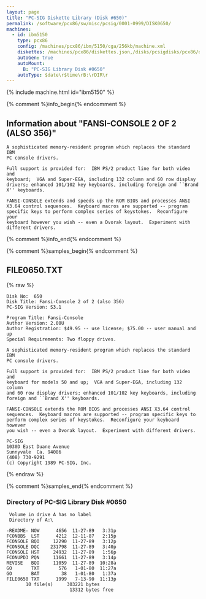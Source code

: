 ```yaml
---
layout: page
title: "PC-SIG Diskette Library (Disk #650)"
permalink: /software/pcx86/sw/misc/pcsig/0001-0999/DISK0650/
machines:
  - id: ibm5150
    type: pcx86
    config: /machines/pcx86/ibm/5150/cga/256kb/machine.xml
    diskettes: /machines/pcx86/diskettes.json,/disks/pcsigdisks/pcx86/diskettes.json
    autoGen: true
    autoMount:
      B: "PC-SIG Library Disk #0650"
    autoType: $date\r$time\rB:\rDIR\r
---
```


{% include machine.html id="ibm5150" %}

{% comment %}info_begin{% endcomment %}

## Information about "FANSI-CONSOLE 2 OF 2 (ALSO 356)"

    A sophisticated memory-resident program which replaces the standard IBM
    PC console drivers.
    
    Full support is provided for:  IBM PS/2 product line for both video and
    keyboard;  VGA and Super-EGA, including 132 column and 60 row display
    drivers; enhanced 101/102 key keyboards, including foreign and ``Brand
    X'' keyboards.
    
    FANSI-CONSOLE extends and speeds up the ROM BIOS and processes ANSI
    X3.64 control sequences.  Keyboard macros are supported -- program
    specific keys to perform complex series of keystokes.  Reconfigure your
    keyboard however you wish -- even a Dvorak layout.  Experiment with
    different drivers.
{% comment %}info_end{% endcomment %}

{% comment %}samples_begin{% endcomment %}

## FILE0650.TXT

{% raw %}
```
Disk No:  650                                                           
Disk Title: Fansi-Console 2 of 2 (also 356)                             
PC-SIG Version: S3.1                                                    
                                                                        
Program Title: Fansi-Console                                            
Author Version: 2.00U                                                   
Author Registration: $49.95 -- use license; $75.00 -- user manual and up
Special Requirements: Two floppy drives.                                
                                                                        
A sophisticated memory-resident program which replaces the standard IBM 
PC console drivers.                                                     
                                                                        
Full support is provided for:  IBM PS/2 product line for both video and 
keyboard for models 50 and up;  VGA and Super-EGA, including 132 column 
and 60 row display drivers; enhanced 101/102 key keyboards, including   
foreign and ``Brand X'' keyboards.                                      
                                                                        
FANSI-CONSOLE extends the ROM BIOS and processes ANSI X3.64 control     
sequences.  Keyboard macros are supported -- program specific keys to   
perform complex series of keystokes.  Reconfigure your keyboard however 
you wish -- even a Dvorak layout.  Experiment with different drivers.   
                                                                        
PC-SIG                                                                  
1030D East Duane Avenue                                                 
Sunnyvale  Ca. 94086                                                    
(408) 730-9291                                                          
(c) Copyright 1989 PC-SIG, Inc.                                         
```
{% endraw %}

{% comment %}samples_end{% endcomment %}

### Directory of PC-SIG Library Disk #0650

     Volume in drive A has no label
     Directory of A:\

    -README- NOW      4656  11-27-89   3:31p
    FCONBBS  LST      4212  12-11-87   2:15p
    FCONSOLE BQO     12290  11-27-89   3:12p
    FCONSOLE DQC    231798  11-27-89   3:40p
    FCONSOLE HST     24932  11-27-89   1:56p
    FCONUPD3 PQN     11661  11-27-89   3:14p
    REVISE   BQO     11059  11-27-89  10:28a
    GO       TXT       576   1-01-80  11:27a
    GO       BAT        38   1-01-80   1:37a
    FILE0650 TXT      1999   7-13-90  11:13p
           10 file(s)     303221 bytes
                           13312 bytes free
